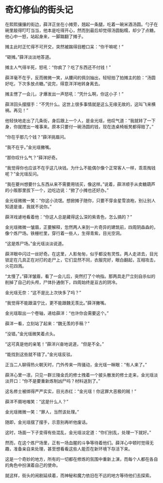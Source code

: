 # 奇幻修仙的街头记

在熙熙攘攘的街边，薛洋正坐在小摊旁，翘起一条腿，吃着一碗米酒汤圆。勺子在碗里敲得叮叮当当，他本是吃得开心，然而到最后却觉得汤圆黏糯，却少了点糖。他心中一怒，站起身来，一脚踹翻了摊子。

摊主此时正忙得不可开交，突然被踹得目瞪口呆：“你干嘛呢！”

“砸摊。”薛洋淡淡地答道。

摊主人气得半死，怒吼：“你疯了？吃了东西还不付钱！”

薛洋毫不在乎，反而微微一笑，从腰间的佩剑抽出，轻轻拍了拍摊主的脸：“汤圆好吃，下次多放点糖。”说完，得意洋洋地转身离去。

摊主愣了一会儿，才爆发出一声怒吼：“凭什么啊，你这小子！”

薛洋回头摆摆手：“不凭什么。这世上很多事情就是这么无缘无故的，这叫飞来横祸。再见！”

他轻快地走出了几条街，身后跟上一个人，是金光瑶，他叹气道：“我就转了一下身，你就搅出一堆事来。原本只要付一碗汤圆的钱，现在连桌椅板凳都得赔了。”

“你在乎那几个钱？”薛洋挑眉问。

“我不在乎。”金光瑶撇嘴。

“那你叹什么气？”薛洋好奇。

“我觉得你也应该不在乎这几块钱。为什么不能偶尔像个正常客人一样，乖乖掏钱呢？”金光瑶反问。

“我在夔州想要什么东西从来不需要用钱买，像这样。”说着，薛洋顺手从卖糖葫芦的小贩那里拔下一个，边吃边说：“掀了小摊也还好办。”

金光瑶微微一笑：“你这小流氓。想掀摊子随你，只要不穿金星雪浪袍，别让别人知道是谁，我就不说你。”

薛洋戏谑地看着他：“你这人总是藏得这么深的紫青色，怎么搞的？”

金光瑶微微一皱眉，正要解释，忽然两人来到一片奇异的建筑前，四周阴森森的，像个炼尸场。铁栅栏里，穿行着一些人，生得青紫，目光空洞。

“这是炼尸场。”金光瑶淡淡说道。

薛洋眼中闪过一丝好奇。在这里，人影匆匆，似乎都没有灵性。两人走进去，目光锁定在几具正在对打的走尸上，它们显然不同，衣服完好，眼白翻起，互相攻击，火花四溅。

“太慢了。”薛洋皱眉，看了一会儿后，突然打了个响指。那两具走尸立刻自杀似的削掉了自己的头颅，尸体扑通倒下，四周始终是亘古的阴冷。

金光瑶无奈：“这不是比上次快多了吗？”

“我觉得不能跟温宁比，更不能跟魏无羡比。”薛洋撇嘴。

金光瑶取出一个卷轴，递给薛洋：“也许你会需要这个。”

薛洋一看，立刻站了起来：“魏无羡的手稿？”

“没错。”金光瑶微笑着点头。

“这可真是他的亲笔！”薛洋兴奋地说道，“但是不全。”

“能找到这些就不错了。”金光瑶反驳。

正当二人聊得热火朝天时，门外传来一阵骚动，金光瑶一眯眼：“有人来了。”

薛洋心里一凛，只见一群兰陵金氏的修士拽着一个披头散发的修士走来，金光瑶淡淡开口：“你不是要重新炼制凶尸吗？材料送到了。”

这名修士被绑得严严实实，目光赤红：“金光瑶！你这罪大恶极的贼！”

薛洋不屑地嗤笑：“这是什么人？”

金光瑶微微一笑：“罪人，当然该处理。”

随即，金光瑶摆了摆手，示意别再听他废话。

这时，场面一下子变得有些混乱，金光瑶淡定道：“你们别乱，处理一下就好。”

然而，在这个炼尸场里，正有一场血腥的斗争等待着他们。薛洋心中顿时觉得无趣，准备亲自来处理，甚至想看看这些人能否在新环境下存活下来。

这是一个奇妙的地方，所有的一切都在修炼的氛围中重新上演，而每个人都在各自的角色中扮演着自己的使命。

就这样，街头的闹剧延续着，而神秘和魔力依旧在不远的地方等待他们去探索。